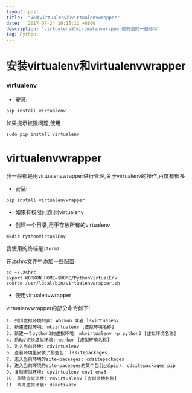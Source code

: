 ```yaml
---
layout: post
title:  "安装virtualenv和virtualenvwrapper"
date:   2017-07-24 10:15:12 +0800
description: 'virtualenv和virtualenvwrapper的安装的一些命令'
tag: Python
---
```

# 安装virtualenv和virtualenvwrapper

### virtualenv

- 安装:

```
pip install virtualenv
```

如果提示权限问题,使用

```
sudo pip install virtualenv
```

# virtualenvwrapper

我一般都是用virtualenvwrapper进行管理,关于virtualenv的操作,百度有很多

- 安装:

```
pip install virtualenvwrapper
```

- 如果有权限问题,同virtualenv

- 创建一个目录,用于存放所有的virtualenv

```
mkdir PythonVirtualEnv
```

我使用的终端是`iterm2`

在.zshrc文件中添加一些配置:

```
cd ~/.zshrc
export WORKON_HOME=$HOME/PythonVirtualEnv
source /usr/local/bin/virtualenvwrapper.sh
```

- 使用virtualenvwrapper

virtualenvwrapper的部分命令如下:

```
1. 列出虚拟环境列表: workon 或者 lsvirtualenv
2. 新建虚拟环境: mkvirtualenv [虚拟环境名称]
3. 新建一个python3的虚拟环境: mkvirtualenv -p python3 [虚拟环境名称]
4. 启动/切换虚拟环境: workon [虚拟环境名称]
5. 进入当前环境: cdvirtualenv
6. 查看环境里安装了那些包: lssitepackages
7. 进入当前环境的site-paceages: cdsitepackages
8. 进入当前环境的site-paceages的某个包(比如pip): cdsitepackages pip
9. 复制虚拟环境: cpvirtualenv env1 env3
10. 删除虚拟环境: rmvirtualenv [虚拟环境名称]
11. 离开虚拟环境: deactivate
```


